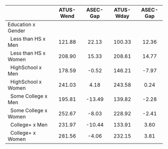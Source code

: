 
|                      |    ATUS-Wend |     ASEC-Gap |    ATUS-Wday |     ASEC-Gap |
| -------------------- | :----------: | :----------: | :----------: | :----------: |
| Education x Gender   |              |              |              |              |
| &nbsp;&nbsp;Less than HS x Men |       121.88 |        22.13 |       100.33 |        12.36 |
| &nbsp;&nbsp;Less than HS x Women |       208.90 |        15.33 |       208.61 |        14.77 |
| &nbsp;&nbsp;HighSchool x Men |       178.59 |        -0.52 |       146.21 |        -7.97 |
| &nbsp;&nbsp;HighSchool x Women |       241.03 |         4.18 |       243.58 |         0.24 |
| &nbsp;&nbsp;Some College x Men |       195.81 |       -13.49 |       139.82 |        -2.28 |
| &nbsp;&nbsp;Some College x Women |       252.67 |        -8.03 |       228.92 |        -2.41 |
| &nbsp;&nbsp;College+ x Men |       231.97 |       -10.44 |       133.91 |         3.60 |
| &nbsp;&nbsp;College+ x Women |       281.56 |        -4.06 |       232.15 |         3.81 |

